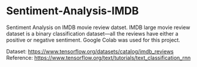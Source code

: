 # Sentiment-Analysis-IMDB
Sentiment Analysis on IMDB movie review datset. IMDB large movie review dataset is a binary classification dataset—all the reviews have either a positive or negative sentiment. 
Google Colab was used for this project. 

Dataset: https://www.tensorflow.org/datasets/catalog/imdb_reviews
Reference: https://www.tensorflow.org/text/tutorials/text_classification_rnn
